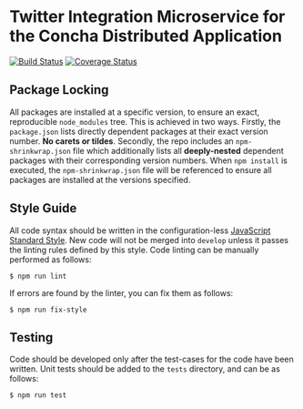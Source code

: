 # Twitter Integration Microservice for the Concha Distributed Application

[![Build Status](https://travis-ci.org/thefarang/concha_twitter.svg)](https://travis-ci.org/thefarang/concha_twitter) [![Coverage Status](https://coveralls.io/repos/github/thefarang/concha_twitter/badge.svg)](https://coveralls.io/github/thefarang/concha_twitter)

## Package Locking
All packages are installed at a specific version, to ensure an exact, reproducible `node_modules` tree. This is achieved in two ways. Firstly, the `package.json` lists directly dependent packages at their exact version number. **No carets or tildes**. Secondly, the repo includes an `npm-shrinkwrap.json` file which additionally lists all **deeply-nested** dependent packages with their corresponding version numbers. When `npm install` is executed, the `npm-shrinkwrap.json` file will be referenced to ensure all packages are installed at the versions specified.


## Style Guide
All code syntax should be written in the configuration-less [JavaScript Standard Style](https://standardjs.com). New code will not be merged into `develop` unless it passes the linting rules defined by this style. Code linting can be manually performed as follows:

```
$ npm run lint  
```

If errors are found by the linter, you can fix them as follows:

```
$ npm run fix-style  
```


## Testing
Code should be developed only after the test-cases for the code have been written. Unit tests should be added to the `tests` directory, and can be as follows:

```
$ npm run test  
```
